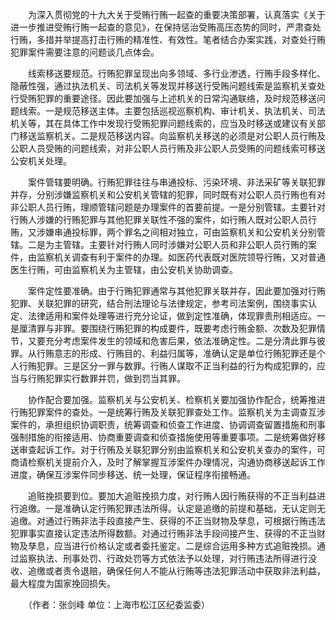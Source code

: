 　　为深入贯彻党的十九大关于受贿行贿一起查的重要决策部署，认真落实《关于进一步推进受贿行贿一起查的意见》，在保持惩治受贿高压态势的同时，严肃查处行贿，多措并举提高打击行贿的精准性、有效性。笔者结合办案实践，对查处行贿犯罪案件需要注意的问题谈几点体会。

　　线索移送要规范。行贿犯罪呈现出向多领域、多行业渗透，行贿手段多样化、隐蔽性强，通过执法机关、司法机关等发现并移送行受贿问题线索是监察机关查处行受贿犯罪的重要途径。因此要加强与上述机关的日常沟通联络，及时规范移送问题线索。一是规范移送主体。主要包括巡视巡察机构、审计机关、执法机关、司法机关等，其在具体工作中发现行受贿犯罪问题线索的，应当及时移送或建议有关部门移送监察机关。二是规范移送内容。向监察机关移送的必须是对公职人员行贿及公职人员受贿的问题线索，对非公职人员行贿及非公职人员受贿的问题线索可移送公安机关处理。

　　案件管辖要明确。行贿犯罪往往与串通投标、污染环境、非法采矿等关联犯罪并存，分别涉嫌监察机关和公安机关管辖的犯罪，同时既有对公职人员行贿也有对非公职人员行贿，理顺管辖问题是办理案件的首要前提。一是分别管辖。主要针对行贿人涉嫌的行贿犯罪与其他犯罪关联性不强的案件，如行贿人既对公职人员行贿，又涉嫌串通投标罪，两个罪名之间相对独立，可由监察机关和公安机关分别管辖。二是为主管辖。主要针对行贿人同时涉嫌对公职人员和非公职人员行贿的案件，由监察机关调查有利于案件的办理。如医药代表既对医院领导行贿，又对普通医生行贿，可由监察机关为主管辖，由公安机关协助调查。

　　案件定性要准确。由于行贿犯罪通常与其他犯罪关联并存，因此要加强对行贿犯罪、关联犯罪的研究，结合刑法理论与法律规定，参考司法案例，围绕事实认定、法律适用和案件处理等进行充分论证，做到定性准确，体现罪责刑相适应。一是厘清罪与非罪。要围绕行贿犯罪的构成要件，既要考虑行贿金额、次数及犯罪情节，又要充分考虑案件发生的领域和危害后果，依法准确定性。二是分清此罪与彼罪。从行贿意志的形成、行贿目的、利益归属等，准确认定是单位行贿犯罪还是个人行贿犯罪。三是区分一罪与数罪。行贿人谋取不正当利益的行为构成犯罪的，应当与行贿犯罪实行数罪并罚，做到罚当其罪。

　　协作配合要加强。监察机关与公安机关、检察机关要加强协作配合，统筹推进行贿犯罪案件的查处。一是统筹行贿及关联犯罪查处工作。监察机关为主调查互涉案件的，承担组织协调职责，统筹调查和侦查工作进度、协调调查留置措施和刑事强制措施的衔接适用、协商重要调查和侦查措施使用等重要事项。二是统筹做好移送审查起诉工作。对于行贿及关联犯罪分别由监察机关和公安机关查办的案件，可商请检察机关提前介入，及时了解掌握互涉案件办理情况，沟通协商移送起诉工作进度，确保互涉案件同步移送、统一处理，保证程序衔接畅通。

　　追赃挽损要到位。要加大追赃挽损力度，对行贿人因行贿获得的不正当利益进行追缴。一是准确认定行贿犯罪违法所得。认定是追缴的前提和基础，无认定则无追缴。对通过行贿非法手段直接产生、获得的不正当财物及孳息，可根据行贿违法犯罪事实直接认定违法所得数额。对通过行贿非法手段间接产生、获得的不正当财物及孳息，应当进行价格认定或者委托鉴定。二是综合运用多种方式追赃挽损。通过监察执法、刑事处罚、行政处罚等方式依法予以处理，对行贿违法所得进行没收、追缴或者责令退赔，确保任何人不能从行贿等违法犯罪活动中获取非法利益，最大程度为国家挽回损失。

　　（作者：张剑峰 单位：上海市松江区纪委监委）